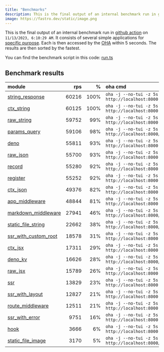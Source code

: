 ```yaml
---
title: "Benchmarks"
description: This is the final output of an internal benchmark run in github action
image: https://fastro.dev/static/image.png
---
```


This is the final output of an internal benchmark run in [github action](https://github.com/fastrodev/fastro/actions) on `11/13/2023, 6:10:29 AM`. It consists of several simple applications for [specific purpose](https://github.com/fastrodev/fastro/blob/main/deno.json). Each is then accessed by the [OHA](https://github.com/hatoo/oha) within 5 seconds. The results are then sorted by the fastest.

You can find the benchmark script in this code: [run.ts](https://github.com/fastrodev/fastro/blob/main/bench/run.ts)

## Benchmark results


| module                                                                                                 |   rps |    % | oha cmd                                                        |
| :----------------------------------------------------------------------------------------------------- | ----: | ---: | :------------------------------------------------------------- |
| [string_response](https://github.com/fastrodev/fastro/blob/main/examples/string_response.ts)           | 60216 | 100% | `oha -j --no-tui -z 5s http://localhost:8000`                  |
| [ctx_string](https://github.com/fastrodev/fastro/blob/main/examples/ctx_string.ts)                     | 60125 | 100% | `oha -j --no-tui -z 5s http://localhost:8000`                  |
| [raw_string](https://github.com/fastrodev/fastro/blob/main/examples/raw_string.ts)                     | 59752 |  99% | `oha -j --no-tui -z 5s http://localhost:8000`                  |
| [params_query](https://github.com/fastrodev/fastro/blob/main/examples/params_query.ts)                 | 59106 |  98% | `oha -j --no-tui -z 5s http://localhost:8000/agus?title=lead`  |
| [deno](https://github.com/fastrodev/fastro/blob/main/examples/deno.ts)                                 | 55811 |  93% | `oha -j --no-tui -z 5s http://localhost:8000`                  |
| [raw_json](https://github.com/fastrodev/fastro/blob/main/examples/raw_json.ts)                         | 55700 |  93% | `oha -j --no-tui -z 5s http://localhost:8000`                  |
| [record](https://github.com/fastrodev/fastro/blob/main/examples/record.ts)                             | 55280 |  92% | `oha -j --no-tui -z 5s http://localhost:8000`                  |
| [register](https://github.com/fastrodev/fastro/blob/main/examples/register.ts)                         | 55252 |  92% | `oha -j --no-tui -z 5s http://localhost:8000`                  |
| [ctx_json](https://github.com/fastrodev/fastro/blob/main/examples/ctx_json.ts)                         | 49376 |  82% | `oha -j --no-tui -z 5s http://localhost:8000`                  |
| [app_middleware](https://github.com/fastrodev/fastro/blob/main/examples/app_middleware.ts)             | 48844 |  81% | `oha -j --no-tui -z 5s http://localhost:8000`                  |
| [markdown_middleware](https://github.com/fastrodev/fastro/blob/main/examples/markdown_middleware.ts)   | 27941 |  46% | `oha -j --no-tui -z 5s http://localhost:8000/hello`            |
| [static_file_string](https://github.com/fastrodev/fastro/blob/main/examples/static_file_string.ts)     | 22662 |  38% | `oha -j --no-tui -z 5s http://localhost:8000/static/post.css`  |
| [ssr_with_custom_root](https://github.com/fastrodev/fastro/blob/main/examples/ssr_with_custom_root.ts) | 18578 |  31% | `oha -j --no-tui -z 5s http://localhost:8000`                  |
| [ctx_jsx](https://github.com/fastrodev/fastro/blob/main/examples/ctx_jsx.tsx)                          | 17311 |  29% | `oha -j --no-tui -z 5s http://localhost:8000`                  |
| [deno_kv](https://github.com/fastrodev/fastro/blob/main/examples/deno_kv.ts)                           | 16626 |  28% | `oha -j --no-tui -z 5s http://localhost:8000/user?name=john`   |
| [raw_jsx](https://github.com/fastrodev/fastro/blob/main/examples/raw_jsx.tsx)                          | 15789 |  26% | `oha -j --no-tui -z 5s http://localhost:8000`                  |
| [ssr](https://github.com/fastrodev/fastro/blob/main/examples/ssr.ts)                                   | 13829 |  23% | `oha -j --no-tui -z 5s http://localhost:8000`                  |
| [ssr_with_layout](https://github.com/fastrodev/fastro/blob/main/examples/ssr_with_layout.ts)           | 12827 |  21% | `oha -j --no-tui -z 5s http://localhost:8000`                  |
| [route_middleware](https://github.com/fastrodev/fastro/blob/main/examples/route_middleware.ts)         | 12511 |  21% | `oha -j --no-tui -z 5s http://localhost:8000`                  |
| [ssr_with_error](https://github.com/fastrodev/fastro/blob/main/examples/ssr_with_error.ts)             |  9751 |  16% | `oha -j --no-tui -z 5s http://localhost:8000`                  |
| [hook](https://github.com/fastrodev/fastro/blob/main/examples/hook.ts)                                 |  3666 |   6% | `oha -j --no-tui -z 5s http://localhost:8000`                  |
| [static_file_image](https://github.com/fastrodev/fastro/blob/main/examples/static_file_image.ts)       |  3170 |   5% | `oha -j --no-tui -z 5s http://localhost:8000/static/image.png` |